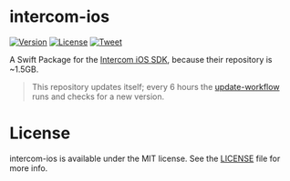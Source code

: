 # intercom-ios

[![Version](https://img.shields.io/github/v/release/FelixHerrmann/intercom-ios)](https://github.com/FelixHerrmann/intercom-ios/releases)
[![License](https://img.shields.io/github/license/FelixHerrmann/intercom-ios)](https://github.com/FelixHerrmann/intercom-ios/blob/master/LICENSE)
[![Tweet](https://img.shields.io/twitter/url?style=social&url=https%3A%2F%2Fgithub.com%2FFelixHerrmann%2Fintercom-ios)](https://twitter.com/intent/tweet?text=Wow:&url=https%3A%2F%2Fgithub.com%2FFelixHerrmann%2Fintercom-ios)

A Swift Package for the [Intercom iOS SDK](https://github.com/intercom/intercom-ios), because their repository is ~1.5GB.

> This repository updates itself; every 6 hours the [update-workflow](https://github.com/FelixHerrmann/intercom-ios/actions/workflows/update.yml) runs
> and checks for a new version.


# License

intercom-ios is available under the MIT license. See the [LICENSE](https://github.com/FelixHerrmann/intercom-ios/blob/master/LICENSE) file for more info.

